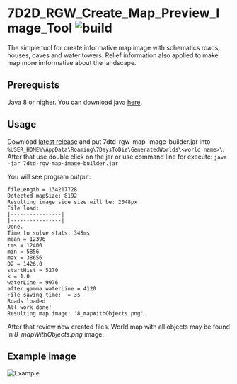 # 7D2D_RGW_Create_Map_Preview_Image_Tool ![build](https://travis-ci.org/ognivo777/7D2D_RGW_Create_Map_Preview_Image_Tool.svg?branch=master)
The simple tool for create informative map image with schematics roads, houses, caves and water towers. Relief information also applied to make map more imformative about the landscape.

## Prerequists
Java 8 or higher. You can download java [here](https://www.oracle.com/technetwork/java/javase/downloads/index.html).

## Usage
Download [latest release](https://github.com/ognivo777/7D2D_RGW_Create_Map_Preview_Image_Tool/releases/latest) and put 7dtd-rgw-map-image-builder.jar into `%USER_HOME%\AppData\Roaming\7DaysToDie\GeneratedWorlds\<world name>\`.
After that use double click on the jar or use command line for execute:
`java -jar 7dtd-rgw-map-image-builder.jar`

You will see program output:
```
fileLength = 134217728
Detected mapSize: 8192
Resulting image side size will be: 2048px
File load:
|----------------|
|----------------|
Done.
Time to solve stats: 348ms
mean = 12396
rms = 12400
min = 5856
max = 38656
D2 = 1426.0
startHist = 5270
k = 1.0
waterLine = 9976
after gamma waterLine = 4120
File saving time:  = 3s
Roads loaded
All work done!
Resulting map image: '8_mapWithObjects.png'.

```

After that review new created files. World map with all objects may be found in *8_mapWithObjects.png* image.

## Example image
![Example](https://drive.google.com/uc?export=download&id=1DdlB3AaNib8JxmPC0ydiPzvTLugQ4Mxx)
